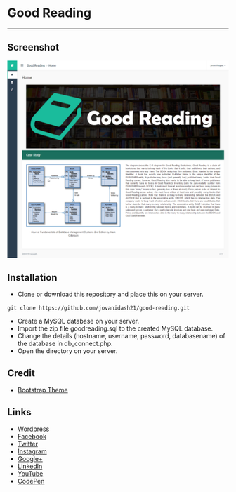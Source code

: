 # Good Reading
---
## Screenshot
<p align="center">
  <img src="https://raw.githubusercontent.com/jovanidash21/good-reading/master/screenshot.png">
</p>

## Installation
* Clone or download this repository and place this on your server.
```
git clone https://github.com/jovanidash21/good-reading.git
```
* Create a MySQL database on your server.
* Import the zip file goodreading.sql to the created MySQL database.
* Change the details (hostname, username, password, databasename) of the database in db_connect.php.
* Open the directory on your server.

## Credit
* [Bootstrap Theme](https://github.com/tui2tone/flat-admin-bootstrap-templates/releases/tag/v2.1.2)

## Links
- [Wordpress](https://jovaniwarguez.wordpress.com/)
- [Facebook](https://facebook.com/jovani.cadornawarguez)
- [Twitter](https://twitter.com/jovanidash21)
- [Instagram](https://www.instagram.com/jovanidash21/)
- [Google+](https://plus.google.com/u/0/104385173780051504413)
- [LinkedIn](https://www.linkedin.com/in/jovani-warguez-827a8a11b?trk=nav_responsive_tab_profile_pic)
- [YouTube](https://www.youtube.com/channel/UCNiVxhbJ6Ku9keIjkQX3RRQ)
- [CodePen](http://codepen.io/jovanidash21/)
